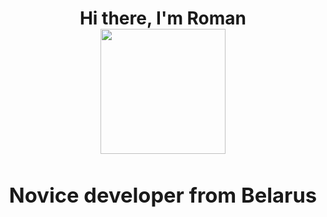 
<h1 align="center">Hi there, I'm Roman
<div id="header" align="center">
<img src=https://media.giphy.com/media/f1fpMxNfg8GQw/giphy.gif width="200"/>
<h3 align="center">Novice developer from Belarus</h3>
</div>


